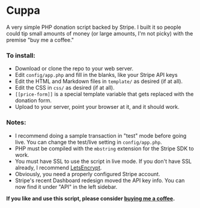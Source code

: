 Cuppa
====

A very simple PHP donation script backed by Stripe. I built it so people could tip small amounts of money (or large amounts, I'm not picky) with the premise "buy me a coffee."

### To install:

* Download or clone the repo to your web server.
* Edit `config/app.php` and fill in the blanks, like your Stripe API keys
* Edit the HTML and Markdown files in `template/` as desired (if at all). 
* Edit the CSS in `css/` as desired (if at all).
* `[[price-form]]` is a special template variable that gets replaced with the donation form.
* Upload to your server, point your browser at it, and it should work.

### Notes:

* I recommend doing a sample transaction in "test" mode before going live. You can change the test/live setting in `config/app.php`.
* PHP must be compiled with the `mbstring` extension for the Stripe SDK to work.
* You must have SSL to use the script in live mode. If you don't have SSL already, I recommend [LetsEncrypt](https://letsencrypt.org).
* Obviously, you need a properly configured Stripe account.
* Stripe's recent Dashboard redesign moved the API key info. You can now find it under "API" in the left sidebar.

**If you like and use this script, please consider [buying me a coffee](https://coffee.kellishaver.com).**